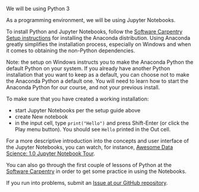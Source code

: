 We will be using Python 3

As a programming environment, we will be using Jupyter Notebooks.

To install Python and Jupyter Notebooks, follow the 
[Software Carpentry Setup instructions](https://swcarpentry.github.io/python-novice-gapminder/setup/)
for installing the Anaconda distribution. Using Anaconda greatly simplifies the installation process,
especially on Windows and when it comes to obtaining the non-Python dependencies.

Note: the setup on Windows instructs you to make the Anaconda Python the default Python on your system. 
If you already have another Python installation that you want to keep as a default, you can choose not to make
the Anaconda Python a default one. You will need to learn how to start the Anaconda Python for our course, and
not your previous install.

To make sure that you have created a working installation:
  - start Jupyter Notebooks per the setup guide above
  - create New notebook
  - in the input cell, type `print("Hello")` and press Shift-Enter (or click the Play menu button). 
    You should see `Hello` printed in the Out cell.

For a more descriptive introduction into the concepts and user interface of the Jupyter Notebooks, 
you can watch, for instance, 
[Awesome Data Science: 1.0 Jupyter Notebook Tour](https://www.youtube.com/watch?v=e9cSF3eVQv0).

You can also go through the first couple of lessons of Python at the [Software Carpentry](https://swcarpentry.github.io/python-novice-gapminder/) in order to get some
practice in using the Notebooks.

If you run into problems, submit an [Issue at our GitHub repository](https://github.com/SmartKidsForScience/SKS-PyCS/issues).
